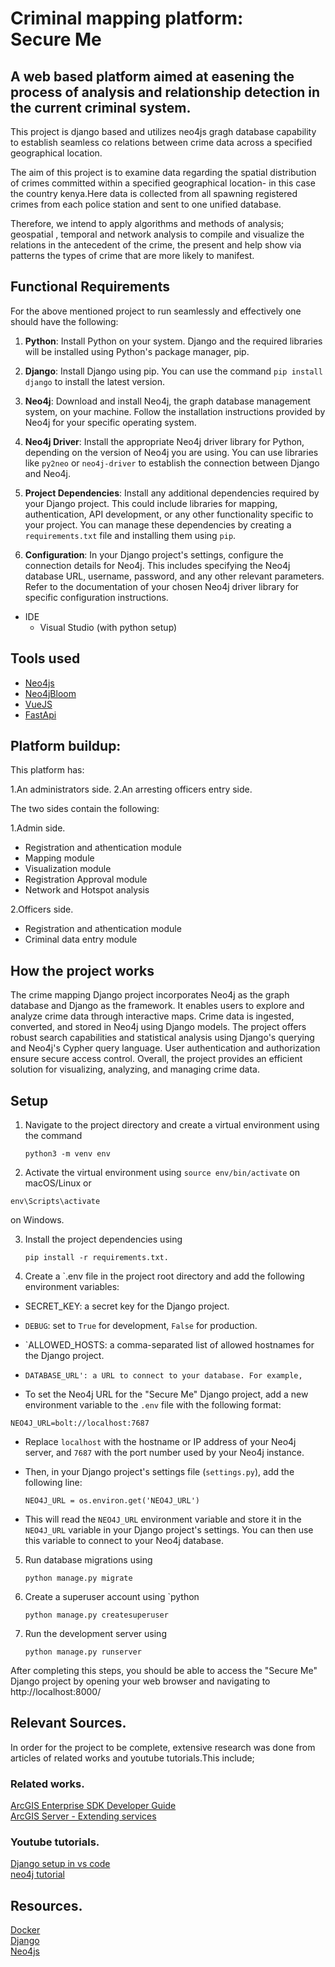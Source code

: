 # Criminal mapping platform: <br /> Secure Me

## A web based platform aimed at easening the process of analysis and relationship detection in the current criminal system.

This project is django based and utilizes neo4js gragh database capability to establish seamless co relations between crime data across a specified geographical location.

The aim of this project is to examine data regarding the spatial distribution of crimes committed within a specified geographical location- in this case the country kenya.Here data is collected from all spawning registered crimes from each police station and sent to one unified database.

Therefore, we intend to apply algorithms and methods of analysis; geospatial , temporal and network analysis to compile and visualize the relations in the antecedent of the crime, the present and help show via patterns the types of crime that are more likely to manifest.


## Functional Requirements

For the above mentioned project to run seamlessly and effectively one should have the following:


1. **Python**: Install Python on your system. Django and the required libraries will be installed using Python's package manager, pip.

2. **Django**: Install Django using pip. You can use the command `pip install django` to install the latest version.

3. **Neo4j**: Download and install Neo4j, the graph database management system, on your machine. Follow the installation instructions provided by Neo4j for your specific operating system.

4. **Neo4j Driver**: Install the appropriate Neo4j driver library for Python, depending on the version of Neo4j you are using. You can use libraries like `py2neo` or `neo4j-driver` to establish the connection between Django and Neo4j.

5. **Project Dependencies**: Install any additional dependencies required by your Django project. This could include libraries for mapping, authentication, API development, or any other functionality specific to your project. You can manage these dependencies by creating a `requirements.txt` file and installing them using `pip`.

6. **Configuration**: In your Django project's settings, configure the connection details for Neo4j. This includes specifying the Neo4j database URL, username, password, and any other relevant parameters. Refer to the documentation of your chosen Neo4j driver library for specific configuration instructions.

* IDE
   * Visual Studio (with python setup) 
   
## Tools used

 * [Neo4js](https://neo4j.com/)
 * [Neo4jBloom](https://neo4j.com/product/bloom/)
 * [VueJS](https://vuejs.org/)
 * [FastApi](https://fastapi.tiangolo.com/)
 

## Platform buildup:

This platform has:

1.An administrators side.
2.An arresting officers entry side.

The two sides contain the following:

1.Admin side.

* Registration and athentication module
* Mapping module
* Visualization module
* Registration Approval module
* Network and Hotspot analysis

2.Officers side.

* Registration and athentication module
* Criminal data entry module


## How the project works

The crime mapping Django project incorporates Neo4j as the graph database and Django as the framework. It enables users to explore and analyze crime data through interactive maps. Crime data is ingested, converted, and stored in Neo4j using Django models. The project offers robust search capabilities and statistical analysis using Django's querying and Neo4j's Cypher query language. User authentication and authorization ensure secure access control. Overall, the project provides an efficient solution for visualizing, analyzing, and managing crime data.


## Setup

1. Navigate to the project directory and create a virtual environment using the command

   ```
   python3 -m venv env
   ```

2. Activate the virtual environment using `source env/bin/activate` on macOS/Linux or

  ```
  env\Scripts\activate
```
on Windows.

3. Install the project dependencies using
   
   ```
   pip install -r requirements.txt.
   ```

4. Create a `.env file in the project root directory and add the following environment variables:

- SECRET_KEY: a secret key for the Django project.

- `DEBUG`: set to `True` for development, `False` for production.

- `ALLOWED_HOSTS: a comma-separated list of allowed hostnames for the Django project.

- `DATABASE_URL': a URL to connect to your database. For example, `

- To set the Neo4j URL for the "Secure Me" Django project, add a new environment variable to the `.env` file with the following format:

```
NEO4J_URL=bolt://localhost:7687
```

- Replace `localhost` with the hostname or IP address of your Neo4j server, and `7687` with the port number used by your Neo4j instance.

- Then, in your Django project's settings file (`settings.py`), add the following line:
  
  ```
  NEO4J_URL = os.environ.get('NEO4J_URL')
  ```


- This will read the `NEO4J_URL` environment variable and store it in the `NEO4J_URL` variable in your Django project's settings. You can then use this variable to connect to your Neo4j database.

5. Run database migrations using

   ```
   python manage.py migrate
   ```

6. Create a superuser account using `python

   ```
   python manage.py createsuperuser
   ```

7. Run the development server using

   ```
   python manage.py runserver
   ```

After completing this steps, you should be able to access the "Secure Me" Django project by opening your web browser and navigating to http://localhost:8000/
 

## Relevant Sources.

In order for the project to be complete, extensive research was done from articles of related works and youtube tutorials.This include;
 
### Related works.

[ArcGIS Enterprise SDK Developer Guide](https://developers.arcgis.com/enterprise-sdk/)<br /> 
[ArcGIS Server - Extending services](https://enterprise.arcgis.com/en/server/latest/develop/windows/about-extending-services.htm)

### Youtube tutorials.
  
[Django setup in vs code](https://youtu.be/f1NQnhFFV-E)<br /> 
[neo4j tutorial](https://youtu.be/_IgbB24scLI)

## Resources.

[Docker](https://www.docker.com/)<br /> 
[Django](https://www.djangoproject.com/)<br /> 
[Neo4js](https://neo4j.com/)






